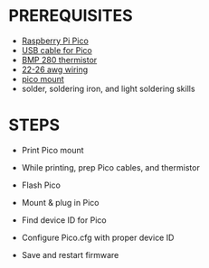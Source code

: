 # PREREQUISITES

- [Raspberry Pi Pico](https://www.raspberrypi.com/products/raspberry-pi-pico/)
- [USB cable for Pico](https://www.amazon.com/Amazon-Basics-Charging-Transfer-Gold-Plated/dp/B071S5NTDR/ref=sr_1_3?crid=2SPV98K02ZSYV&dib=eyJ2IjoiMSJ9._kWACzPr7VZO-DFQ1INV-fqAyvsmdHWuC6kbyrgOI8c9G3EKz1AH_X56OC4EJDh8VFGszrj5RI8tpTm0tflxQq1WcKJJwQwEVleLLWjS_6M4v13_tVJW-_sCzHiREPrY77OZFyeEmd54k4UbvOlZR08PMM95EzRxLawdB765mR12SGGfqpDmBtcYB3TwqTnIDdvwVf8YREoyzR58rG54nWoPQydHJoRtD1d0aFjHxg0.DSJs_KKHBuYPc7wPoRVDeBsSQuKAo-gDpBK4wFfSsLA&dib_tag=se&keywords=micro+usb+cable&qid=1736986521&sprefix=micro+usb+cabl%2Caps%2C131&sr=8-3)
- [BMP 280 thermistor](https://www.adafruit.com/product/2651)
- [22-26 awg wiring](https://www.amazon.com/dp/B089D29FHC/?coliid=IBSXSVAK8GF72&colid=2P726BLZ31XZF&psc=1&ref_=list_c_wl_lv_ov_lig_dp_it)
- [pico mount](https://www.printables.com/model/835820-raspberry-pi-pico-mount)
- solder, soldering iron, and light soldering skills

# STEPS

- Print Pico mount

- While printing, prep Pico cables, and thermistor

- Flash Pico

- Mount & plug in Pico

- Find device ID for Pico

- Configure Pico.cfg with proper device ID

- Save and restart firmware

